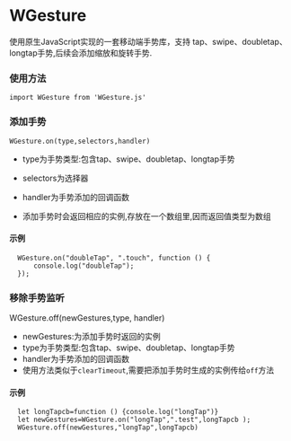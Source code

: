 # WGesture
使用原生JavaScript实现的一套移动端手势库，支持 tap、swipe、doubletap、longtap手势,后续会添加缩放和旋转手势.
### 使用方法
```
import WGesture from 'WGesture.js'
```

### 添加手势
```
WGesture.on(type,selectors,handler)
```
- type为手势类型:包含tap、swipe、doubletap、longtap手势

- selectors为选择器
- handler为手势添加的回调函数
- 添加手势时会返回相应的实例,存放在一个数组里,因而返回值类型为数组

#### 示例
```
  WGesture.on("doubleTap", ".touch", function () {
      console.log("doubleTap");
  });
```
### 移除手势监听
WGesture.off(newGestures,type, handler)
- newGestures:为添加手势时返回的实例
- type为手势类型:包含tap、swipe、doubletap、longtap手势
- handler为手势添加的回调函数
- 使用方法类似于`clearTimeout`,需要把添加手势时生成的实例传给`off`方法
#### 示例 
```
  let longTapcb=function () {console.log("longTap")}
  let newGestures=WGesture.on("longTap",".test",longTapcb );
  WGesture.off(newGestures,"longTap",longTapcb)
```
